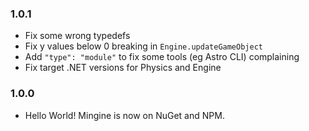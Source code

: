 ### 1.0.1
- Fix some wrong typedefs
- Fix y values below 0 breaking in `Engine.updateGameObject`
- Add `"type": "module"` to fix some tools (eg Astro CLI) complaining
- Fix target .NET versions for Physics and Engine

### 1.0.0
 - Hello World! Mingine is now on NuGet and NPM.